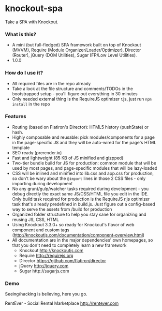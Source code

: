 # knockout-spa #

Take a SPA with Knockout.

### What is this? ###

* A mini (but full-fledged) SPA framework built on top of Knockout (MVVM), Require (Module Organizer/Loader/Optimizer), Director (Router), jQuery (DOM Utilities), Sugar (FP/Low Level Utilities).
* 1.0.0

### How do I use it? ###

* All required files are in the repo already
* Take a look at the file structure and comments/TODOs in the bootstrapped setup - you'll figure out everything in 30 minutes
* Only needed external thing is the RequireJS optimizer r.js, just run `npm install` in the repo

### Features ###

* Routing (based on Flatiron's Director): HTML5 history (pushState) or hash.
* Highly composable and reusable: pick modules/components for a page in the page-specific JS and they will be auto-wired for the page's HTML template
* SEO ready (prerender.io)
* Fast and lightweight (85 KB of JS minified and gizpped)
* Two-tier bundle build for JS for production: common module that will be used by most pages, and page-specific modules that will be lazy-loaded
* CSS will be inlined and minified into lib.css and app.css for production, so don't be wary about the `@import` lines in those 2 CSS files - only importing during development
* No any grunt/gulp/watcher tasks required during development - you debug directly the exact same JS/CSS/HTML file you edit in the IDE. Only build task required for production is the RequireJS r.js optimizer task that's already predefined in build.js. Just figure out a config-based way to serve the assets from /build for production
* Organized folder structure to help you stay sane for organizing and reusing JS, CSS, HTML
* Using Knockout 3.3.0+ so ready for Knockout's flavor of web component and custom tags (http://knockoutjs.com/documentation/component-overview.html)
* All documentation are in the major dependencies' own homepages, so that you don't need to completely learn a new framework
  * Knockout http://knockoutjs.com
  * Require http://requirejs.org
  * Director https://github.com/flatiron/director
  * jQuery http://jquery.com
  * Sugar http://sugarjs.com

### Demo ###

Seeing/hacking is believing, here you go.

RentEver - Social Rental Marketplace http://rentever.com
